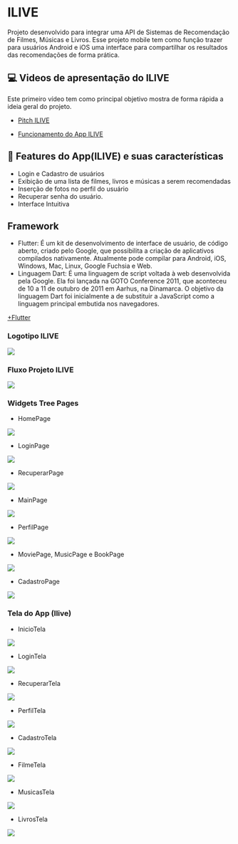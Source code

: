# ILIVE

Projeto desenvolvido para integrar uma API de Sistemas de Recomendação de Filmes, Músicas e Livros. Esse projeto
mobile tem como função trazer para usuários Android e iOS uma interface para compartilhar os resultados das recomendações
de forma prática.

## 💻 Videos de apresentação do ILIVE

Este primeiro vídeo tem como principal objetivo mostra de forma rápida a ideia geral do projeto.

- [Pitch ILIVE](https://www.youtube.com/watch?v=m8ei3NG0f-o)



- [Funcionamento do App ILIVE](https://youtu.be/wwrqDhepc04)


## 📍 Features do App(ILIVE) e suas características

- Login e Cadastro de usuários
- Exibição de uma lista de filmes, livros e músicas a serem recomendadas
- Inserção de fotos no perfil do usuário
- Recuperar senha do usuário.
- Interface Intuitiva

## Framework

- Flutter: É um kit de desenvolvimento de interface de usuário, de código aberto, criado pelo Google, que possibilita a criação de aplicativos compilados nativamente. Atualmente pode compilar para Android, iOS, Windows, Mac, Linux, Google Fuchsia e Web.
- Linguagem Dart: É uma linguagem de script voltada à web desenvolvida pela Google. Ela foi lançada na GOTO Conference 2011, que aconteceu de 10 a 11 de outubro de 2011 em Aarhus, na Dinamarca. O objetivo da linguagem Dart foi inicialmente a de substituir a JavaScript como a linguagem principal embutida nos navegadores.

[+Flutter](https://flutter.dev/)

### Logotipo ILIVE

![](images/logo_size.jpg)

### Fluxo Projeto ILIVE

![](images/FluxoTelas.PNG)

### Widgets Tree Pages
- HomePage

![](images/Home%20Page.png)

- LoginPage

![](images/LoginPage.png)

- RecuperarPage

![](images/RecuperarPage.png)

- MainPage

![](images/MainPage.png)

- PerfilPage

![](images/ExibirPage.png)

- MoviePage, MusicPage e BookPage

![](images/BookPage.PNG)

- CadastroPage

![](images/CadastroPage.png)

### Tela do App (Ilive)

- InicioTela

![](images/InicioTela.png)

- LoginTela

![](images/LoginTela.png)

- RecuperarTela

![](images/RecuperarTela.png)

- PerfilTela

![](images/PerfilTela.png)

- CadastroTela

![](images/CadastroTela.png)

- FilmeTela

![](images/FilmeTela.png)

- MusicasTela

![](images/MusicasTela.png)

- LivrosTela

![](images/LivrosTela.png)









